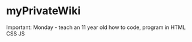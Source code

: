 # myPrivateWiki 
 
 Important: Monday - teach an 11 year old how to code, program in HTML CSS JS




